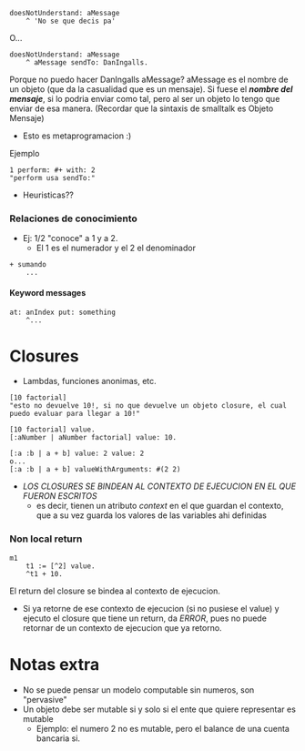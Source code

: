 
```
doesNotUnderstand: aMessage
	^ 'No se que decis pa'
```


O...
```
doesNotUnderstand: aMessage
	^ aMessage sendTo: DanIngalls.
```

Porque no puedo hacer DanIngalls aMessage? aMessage es el nombre de un objeto (que da la casualidad que es un mensaje). Si fuese el ***nombre del mensaje***, si lo podria enviar como tal, pero al ser un objeto lo tengo que enviar de esa manera.
(Recordar que la sintaxis de smalltalk es Objeto Mensaje)
- Esto es metaprogramacion :)


Ejemplo 
```
1 perform: #+ with: 2
"perform usa sendTo:"
```

- Heuristicas??



### Relaciones de conocimiento
- Ej: 1/2 "conoce" a 1 y a 2.
	- El 1 es el numerador y el 2 el denominador

```
+ sumando
	...
``` 
#### Keyword messages
```
at: anIndex put: something
	^...
```
# Closures
- Lambdas, funciones anonimas, etc.

```
[10 factorial] 
"esto no devuelve 10!, si no que devuelve un objeto closure, el cual puedo evaluar para llegar a 10!"

[10 factorial] value.
[:aNumber | aNumber factorial] value: 10.

[:a :b | a + b] value: 2 value: 2
o...
[:a :b | a + b] valueWithArguments: #(2 2)
```


- *LOS CLOSURES SE BINDEAN AL CONTEXTO DE EJECUCION EN EL QUE FUERON ESCRITOS*
	- es decir, tienen un atributo *context* en el que guardan el contexto, que a su vez guarda los valores de las variables ahi definidas


### Non local return
```
m1
	t1 := [^2] value.
	^t1 + 10.
```
El return del closure se bindea al contexto de ejecucion. 
- Si ya retorne de ese contexto de ejecucion (si no pusiese el value) y ejecuto el closure que tiene un return, da *ERROR*, pues no puede retornar de un contexto de ejecucion que ya retorno.






# Notas extra
- No se puede pensar un modelo computable sin numeros, son "pervasive"
- Un objeto debe ser mutable si y solo si el ente que quiere representar es mutable
	- Ejemplo: el numero 2 no es mutable, pero el balance de una cuenta bancaria si.